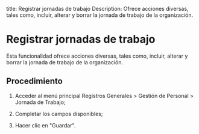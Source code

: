 title: Registrar jornadas de trabajo
Description: Ofrece acciones diversas, tales como, incluir, alterar y borrar la jornada de trabajo de la organización.
# Registrar jornadas de trabajo

Esta funcionalidad ofrece acciones diversas, tales como, incluir, alterar y borrar la jornada de trabajo de la organización.

Procedimiento
-------------

1.  Acceder al menú principal Registros Generales \> Gestión de Personal \>
    Jornada de Trabajo;

2.  Completar los campos disponibles;

3.  Hacer clic en "Guardar".

<!-- !!! tip "About"

    <b>Product/Version:</b> CITSmart | 8.00 &nbsp;&nbsp;
    <b>Updated:</b>01/28/2021 - Larissa Lourenço

